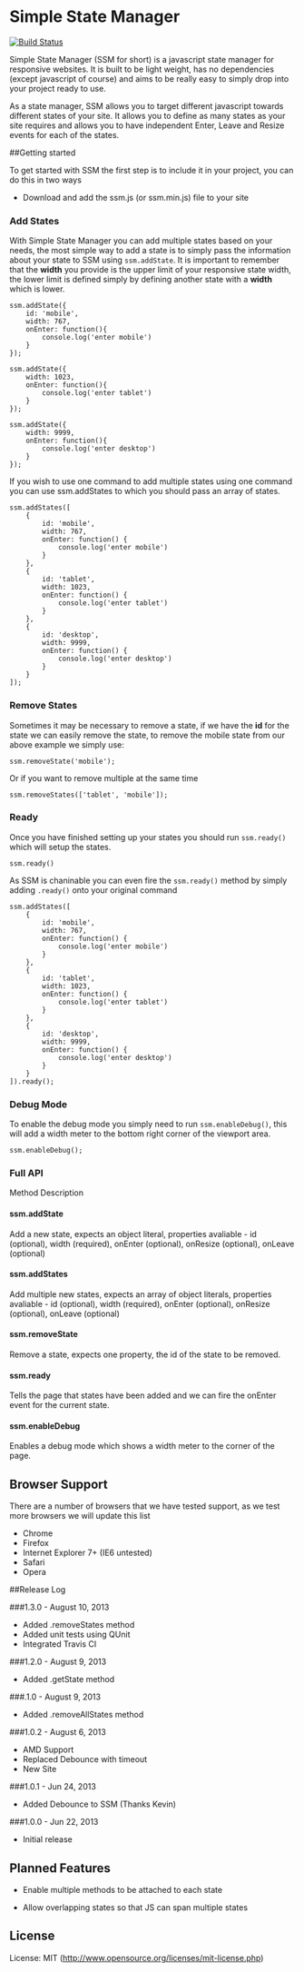 # Simple State Manager

[![Build Status](https://travis-ci.org/jonathan-fielding/SimpleStateManager.png?branch=master)](https://travis-ci.org/jonathan-fielding/SimpleStateManager)

Simple State Manager (SSM for short) is a javascript state manager for responsive websites. It is built to be light weight, has no dependencies (except javascript of course) and aims to be really easy to simply drop into your project ready to use.

As a state manager, SSM allows you to target different javascript towards different states of your site. It allows you to define as many states as your site requires and allows you to have independent Enter, Leave and Resize events for each of the states.

##Getting started

To get started with SSM the first step is to include it in your project, you can do this in two ways

* Download and add the ssm.js (or ssm.min.js) file to your site

### Add States

With Simple State Manager you can add multiple states based on your needs, the
most simple way to add a state is to simply pass the information about your
state to SSM using `ssm.addState`. It is important to remember that the
**width** you provide is the upper limit of your responsive state width, the
lower limit is defined simply by defining another state with a **width** which
is lower.



    ssm.addState({
        id: 'mobile',
        width: 767,
        onEnter: function(){
            console.log('enter mobile')
        }
    });

    ssm.addState({
        width: 1023,
        onEnter: function(){
            console.log('enter tablet')
        }
    });

    ssm.addState({
        width: 9999,
        onEnter: function(){
            console.log('enter desktop')
        }
    });


If you wish to use one command to add multiple states using one command you
can use ssm.addStates to which you should pass an array of states.



    ssm.addStates([
        {
            id: 'mobile',
            width: 767,
            onEnter: function() {
                console.log('enter mobile')
            }
        },
        {
            id: 'tablet',
            width: 1023,
            onEnter: function() {
                console.log('enter tablet')
            }
        },
        {
            id: 'desktop',
            width: 9999,
            onEnter: function() {
                console.log('enter desktop')
            }
        }
    ]);


### Remove States

Sometimes it may be necessary to remove a state, if we have the **id** for the
state we can easily remove the state, to remove the mobile state from our
above example we simply use:



    ssm.removeState('mobile');



Or if you want to remove multiple at the same time

    ssm.removeStates(['tablet', 'mobile']);



### Ready

Once you have finished setting up your states you should run `ssm.ready()`
which will setup the states.



    ssm.ready()


As SSM is chaninable you can even fire the `ssm.ready()` method by simply
adding `.ready()` onto your original command



    ssm.addStates([
        {
            id: 'mobile',
            width: 767,
            onEnter: function() {
                console.log('enter mobile')
            }
        },
        {
            id: 'tablet',
            width: 1023,
            onEnter: function() {
                console.log('enter tablet')
            }
        },
        {
            id: 'desktop',
            width: 9999,
            onEnter: function() {
                console.log('enter desktop')
            }
        }
    ]).ready();


### Debug Mode

To enable the debug mode you simply need to run `ssm.enableDebug()`, this will
add a width meter to the bottom right corner of the viewport area.



    ssm.enableDebug();


### Full API

Method Description

#### ssm.addState

Add a new state, expects an object literal, properties avaliable - id
(optional), width (required), onEnter (optional), onResize (optional), onLeave
(optional)

#### ssm.addStates

Add multiple new states, expects an array of object literals, properties
avaliable - id (optional), width (required), onEnter (optional), onResize
(optional), onLeave (optional)

#### ssm.removeState

Remove a state, expects one property, the id of the state to be removed.

#### ssm.ready

Tells the page that states have been added and we can fire the onEnter event
for the current state.

#### ssm.enableDebug

Enables a debug mode which shows a width meter to the corner of the page.

## Browser Support

There are a number of browsers that we have tested support, as we test more
browsers we will update this list

  * Chrome
  * Firefox
  * Internet Explorer 7+ (IE6 untested)
  * Safari
  * Opera

##Release Log

###1.3.0 - August 10, 2013
* Added .removeStates method
* Added unit tests using QUnit
* Integrated Travis CI

###1.2.0 - August 9, 2013
* Added .getState method

###.1.0 - August 9, 2013
* Added .removeAllStates method

###1.0.2 - August 6, 2013
* AMD Support
* Replaced Debounce with timeout
* New Site

###1.0.1 - Jun 24, 2013
* Added Debounce to SSM (Thanks Kevin)

###1.0.0 - Jun 22, 2013
* Initial release

## Planned Features

* Enable multiple methods to be attached to each state

* Allow overlapping states so that JS can span multiple states

## License

License: MIT (http://www.opensource.org/licenses/mit-license.php)

